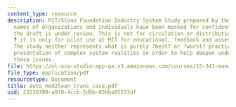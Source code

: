 ```yaml
---
content_type: resource
description: MIT/Sloan Foundation Industry System Study prepared by the course professor.  The
  names of organizations and individuals have been masked for confidentiality while
  the draft is under review. This is not for circulation or distribution in any form
  ? it is only for pilot use at MIT for educational, feedback and assessment purposes.
  The study neither represents what is purely ?best? or ?worst? practice ? it is a
  presentation of complex system realities in order to help deepen understanding of
  these issues.
file: https://ol-ocw-studio-app-qa.s3.amazonaws.com/courses/15-343-managing-transformations-in-work-organizations-and-society-spring-2002/23238700a8f84ccb5dbb03bba85573df_auto_mod2lean_trans_case.pdf
file_type: application/pdf
resourcetype: Document
title: auto_mod2lean_trans_case.pdf
uid: 23238700-a8f8-4ccb-5dbb-03bba85573df
---
```

